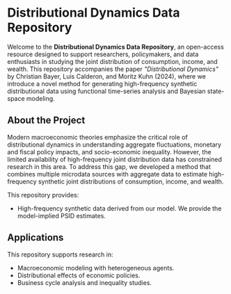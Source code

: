 # **Distributional Dynamics Data Repository**

Welcome to the **Distributional Dynamics Data Repository**, an open-access resource designed to support researchers, policymakers, and data enthusiasts in studying the joint distribution of consumption, income, and wealth. This repository accompanies the paper *"Distributional Dynamics"* by Christian Bayer, Luis Calderon, and Moritz Kuhn (2024), where we introduce a novel method for generating high-frequency synthetic distributional data using functional time-series analysis and Bayesian state-space modeling.

## **About the Project**
Modern macroeconomic theories emphasize the critical role of distributional dynamics in understanding aggregate fluctuations, monetary and fiscal policy impacts, and socio-economic inequality. However, the limited availability of high-frequency joint distribution data has constrained research in this area. To address this gap, we developed a method that combines multiple microdata sources with aggregate data to estimate high-frequency synthetic joint distributions of consumption, income, and wealth.

This repository provides:
- High-frequency synthetic data derived from our model. We provide the model-implied PSID estimates.

## **Applications**
This repository supports research in:
- Macroeconomic modeling with heterogeneous agents.
- Distributional effects of economic policies.
- Business cycle analysis and inequality studies.
